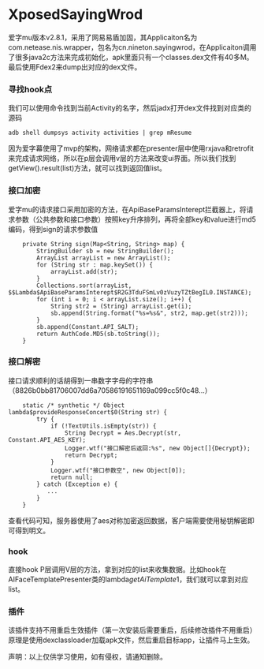 # XposedSayingWrod
爱字mu版本v2.8.1，采用了网易易盾加固，其Applicaiton名为com.netease.nis.wrapper，包名为cn.nineton.sayingwrod，在Applicaiton调用了很多java2c方法来完成初始化，apk里面只有一个classes.dex文件有40多M。
最后使用Fdex2来dump出对应的dex文件。

### 寻找hook点
我们可以使用命令找到当前Activity的名字，然后jadx打开dex文件找到对应类的源码
```
adb shell dumpsys activity activities | grep mResume
```

因为爱字幕使用了mvp的架构，网络请求都在presenter层中使用rxjava和retrofit来完成请求网络，所以在p层会调用v层的方法来改变ui界面。所以我们找到getView().result(list)方法，就可以找到返回值list。

### 接口加密
爱字mu的请求接口采用加密的方法，在ApiBaseParamsInterept拦截器上，将请求参数（公共参数和接口参数）按照key升序排列，再将全部key和value进行md5编码，得到sign的请求参数值
```
    private String sign(Map<String, String> map) {
        StringBuilder sb = new StringBuilder();
        ArrayList arrayList = new ArrayList();
        for (String str : map.keySet()) {
            arrayList.add(str);
        }
        Collections.sort(arrayList, $$Lambda$ApiBaseParamsInterept$R2G3TduFSmLv0zVuzyTZtBegIL0.INSTANCE);
        for (int i = 0; i < arrayList.size(); i++) {
            String str2 = (String) arrayList.get(i);
            sb.append(String.format("%s=%s&", str2, map.get(str2)));
        }
        sb.append(Constant.API_SALT);
        return AuthCode.MD5(sb.toString());
    }
```
### 接口解密
接口请求顺利的话胡得到一串数字字母的字符串（8826b0bb81706007dd6a70586191651169a099cc5f0c48...）
```
    static /* synthetic */ Object lambda$provideResponseConcert$0(String str) {
        try {
            if (!TextUtils.isEmpty(str)) {
                String Decrypt = Aes.Decrypt(str, Constant.API_AES_KEY);
                Logger.wtf("接口解密后返回:%s", new Object[]{Decrypt});
                return Decrypt;
            }
            Logger.wtf("接口参数空", new Object[0]);
            return null;
        } catch (Exception e) {
           ...
        }
    }
```
查看代码可知，服务器使用了aes对称加密返回数据，客户端需要使用秘钥解密即可得到明文。

### hook
直接hook P层调用V层的方法，拿到对应的list来收集数据。比如hook在AIFaceTemplatePresenter类的lambda$getAiTemplate$1，我们就可以拿到对应list。

### 插件
该插件支持不用重启生效插件（第一次安装后需要重启，后续修改插件不用重启）原理是使用dexclassloader加载apk文件，然后重启目标app，让插件马上生效。

声明：以上仅供学习使用，如有侵权，请通知删除。









